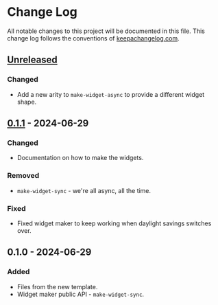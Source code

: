 # Change Log
All notable changes to this project will be documented in this file. This change log follows the conventions of [keepachangelog.com](http://keepachangelog.com/).

## [Unreleased]
### Changed
- Add a new arity to `make-widget-async` to provide a different widget shape.

## [0.1.1] - 2024-06-29
### Changed
- Documentation on how to make the widgets.

### Removed
- `make-widget-sync` - we're all async, all the time.

### Fixed
- Fixed widget maker to keep working when daylight savings switches over.

## 0.1.0 - 2024-06-29
### Added
- Files from the new template.
- Widget maker public API - `make-widget-sync`.

[Unreleased]: https://sourcehost.site/your-name/tuma/compare/0.1.1...HEAD
[0.1.1]: https://sourcehost.site/your-name/tuma/compare/0.1.0...0.1.1
